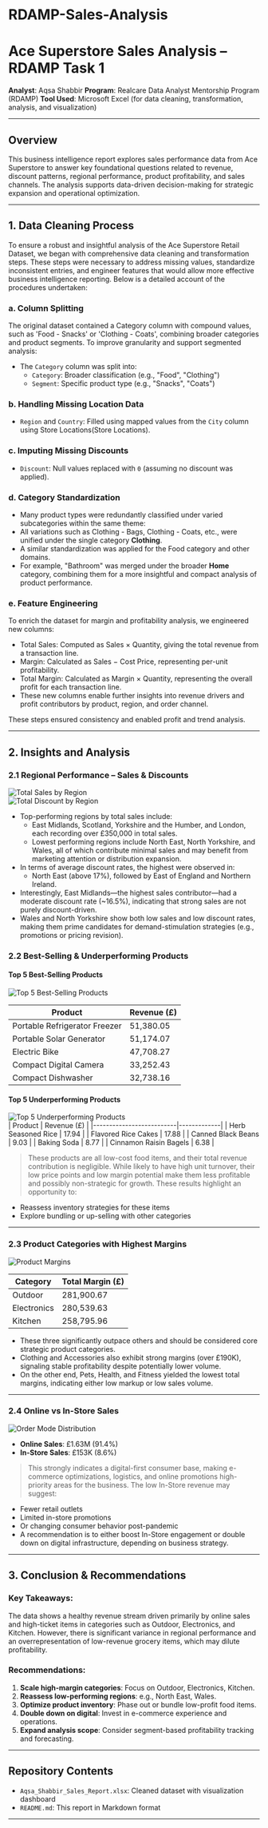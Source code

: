 # RDAMP-Sales-Analysis
# Ace Superstore Sales Analysis – RDAMP Task 1

**Analyst**: Aqsa Shabbir
**Program**: Realcare Data Analyst Mentorship Program (RDAMP) 
**Tool Used**: Microsoft Excel (for data cleaning, transformation, analysis, and visualization)

---

## Overview

This business intelligence report explores sales performance data from Ace Superstore to answer key foundational questions related to revenue, discount patterns, regional performance, product profitability, and sales channels. The analysis supports data-driven decision-making for strategic expansion and operational optimization.

---

## 1. Data Cleaning Process

To ensure a robust and insightful analysis of the Ace Superstore Retail Dataset, we began with comprehensive data cleaning and transformation steps. These steps were necessary to address missing values, standardize inconsistent entries, and engineer features that would allow more effective business intelligence reporting. Below is a detailed account of the procedures undertaken:

### a. Column Splitting
The original dataset contained a Category column with compound values, such as 'Food - Snacks' or 'Clothing - Coats', combining broader categories and product segments. To improve granularity and support segmented analysis:
- The `Category` column was split into:
  - `Category`: Broader classification (e.g., "Food", "Clothing")
  - `Segment`: Specific product type (e.g., "Snacks", "Coats")

### b. Handling Missing Location Data
- `Region` and `Country`: Filled using mapped values from the `City` column using Store Locations(Store Locations).

### c. Imputing Missing Discounts
- `Discount`: Null values replaced with `0` (assuming no discount was applied).

### d. Category Standardization
- Many product types were redundantly classified under varied subcategories within the same theme:
- All variations such as Clothing - Bags, Clothing - Coats, etc., were unified under the single category **Clothing**.
- A similar standardization was applied for the Food category and other domains.
- For example, "Bathroom" was merged under the broader **Home** category, combining them for a more insightful and compact analysis of product performance.

### e. Feature Engineering
To enrich the dataset for margin and profitability analysis, we engineered new columns:
- Total Sales: Computed as Sales × Quantity, giving the total revenue from a transaction line.
- Margin: Calculated as Sales − Cost Price, representing per-unit profitability.
- Total Margin: Calculated as Margin × Quantity, representing the overall profit for each transaction line.
- These new columns enable further insights into revenue drivers and profit contributors by product, region, and order channel.

These steps ensured consistency and enabled profit and trend analysis.

---

## 2. Insights and Analysis

### 2.1 Regional Performance – Sales & Discounts

![Total Sales by Region](Total_Sales_by_Region.png)  
![Total Discount by Region](Total_Discount_by_Region.png)

- Top-performing regions by total sales include:
  - East Midlands, Scotland, Yorkshire and the Humber, and London, each recording over £350,000 in total sales.
  - Lowest performing regions include North East, North Yorkshire, and Wales, all of which contribute minimal sales and may benefit from marketing attention or distribution expansion.
- In terms of average discount rates, the highest were observed in:
  - North East (above 17%), followed by East of England and Northern Ireland.
- Interestingly, East Midlands—the highest sales contributor—had a moderate discount rate (~16.5%), indicating that strong sales are not purely discount-driven.
- Wales and North Yorkshire show both low sales and low discount rates, making them prime candidates for demand-stimulation strategies (e.g., promotions or pricing revision).

### 2.2 Best-Selling & Underperforming Products

#### Top 5 Best-Selling Products
![Top 5 Best-Selling Products](Top_5_Best_Selling_Product_by_Revenue.png)  

| Product                     | Revenue (£) |
|----------------------------|-------------|
| Portable Refrigerator Freezer | 51,380.05 |
| Portable Solar Generator       | 51,174.07 |
| Electric Bike                  | 47,708.27 |
| Compact Digital Camera         | 33,252.43 |
| Compact Dishwasher             | 32,738.16 |

#### Top 5 Underperforming Products
![Top 5 Underperforming Products](Top_5_Under_Performing_Product_by_Revenue.png)  
| Product                  | Revenue (£) |
|--------------------------|-------------|
| Herb Seasoned Rice       | 17.94       |
| Flavored Rice Cakes      | 17.88       |
| Canned Black Beans       | 9.03        |
| Baking Soda              | 8.77        |
| Cinnamon Raisin Bagels  | 6.38        |

> These products are all low-cost food items, and their total revenue contribution is negligible.
> While likely to have high unit turnover, their low price points and low margin potential make them less profitable and possibly non-strategic for growth.
> These results highlight an opportunity to:
  - Reassess inventory strategies for these items
  - Explore bundling or up-selling with other categories
---

### 2.3 Product Categories with Highest Margins

![Product Margins](Product_Categories_with_Highest_Margins.png)

| Category     | Total Margin (£) |
|--------------|------------------|
| Outdoor      | 281,900.67       |
| Electronics  | 280,539.63       |
| Kitchen      | 258,795.96       |

- These three significantly outpace others and should be considered core strategic product categories.
- Clothing and Accessories also exhibit strong margins (over £190K), signaling stable profitability despite potentially lower volume.
- On the other end, Pets, Health, and Fitness yielded the lowest total margins, indicating either low markup or low sales volume.
---

### 2.4 Online vs In-Store Sales

![Order Mode Distribution](Sales_Distrobution_across_Order_Modes.png)

- **Online Sales**: £1.63M (91.4%)  
- **In-Store Sales**: £153K (8.6%)

> This strongly indicates a digital-first consumer base, making e-commerce optimizations, logistics, and online promotions high-priority areas for the business.
> The low In-Store revenue may suggest:
  - Fewer retail outlets
  - Limited in-store promotions
  - Or changing consumer behavior post-pandemic
  - A recommendation is to either boost In-Store engagement or double down on digital infrastructure, depending on business strategy.
---

## 3. Conclusion & Recommendations

### Key Takeaways:
The data shows a healthy revenue stream driven primarily by online sales and high-ticket items in categories such as Outdoor, Electronics, and Kitchen. However, there is significant variance in regional performance and an overrepresentation of low-revenue grocery items, which may dilute profitability.

### Recommendations:
1. **Scale high-margin categories**: Focus on Outdoor, Electronics, Kitchen.
2. **Reassess low-performing regions**: e.g., North East, Wales.
3. **Optimize product inventory**: Phase out or bundle low-profit food items.
4. **Double down on digital**: Invest in e-commerce experience and operations.
5. **Expand analysis scope**: Consider segment-based profitability tracking and forecasting.

---

## Repository Contents

- `Aqsa_Shabbir_Sales_Report.xlsx`: Cleaned dataset with visualization dashboard
- `README.md`: This report in Markdown format

---


